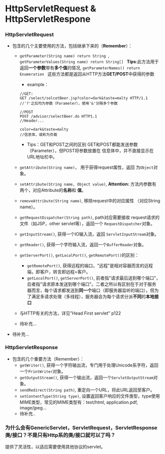 # HttpServletRequest & HttpServletRespone
### HttpServletRequest
- 包含的几个主要使用的方法，包括继承下来的（**Remember**）：
  -  `getParameter(String name) return String `, `getParameterValues(String name) return String[] ` **Tips**:此方法用于返回**一个参数**带有**多个值**的情况, `getParameterNames() return Enumeration `
     这些方法都是返回从HTTP方法**GET/POST**中获得的参数
     - example：
     ```
     //GET:
     GET /select/selcetBeer.jsp?color=dark&taste=malty HTTP/1.1
     //'?'之后均为参数（Parameter），使用'&'分隔多个参数

     //POST
     POST /advisor/selectBeer.do HTTP1.1
     //Header...
     
     color=dark&taste=malty
     //信息体，或称为负载
     ```
     - Tips：GET和POST之间的区别
       GET和POST都能发送参数（Parameter），但POST将参数放置在
       信息体中，并不直接显示在URL地址栏中。
  - `getAttribute(String name)`， 用于获得request属性，返回
  为`Object`对象。
  - `setAttribute(String name, Object value)`, 
  **Attention:** 方法内参数有两个，对应Attribute的**名称**和
  **值**。
  - `removeAttribute(String name)`, 移除request中的对应属性
   （对应String name）。
  - `getRequestDispatcher(String path)`, path对应需要接收
    request请求的文件（如JSP，other servlet等），返回一个
    `RequestDispatcher`对象。
  - `getInputStream()`, 获得一个IO输入流，返回
    `ServletInputStream`对象。
  - `getReader()`, 获得一个字符输入流，返回一个`BufferReader`对象。
  - `getServerPort()`, `getLocalPort()`, `getRemotePort()`的区别：
     - `getRemotePort()`, 获得远程的端口，"远程"是相对容器而言的远程端，即客户，转言即远程=客户。
     - `getLocalPort()`, `getServerPort()`, 前者指"请求最后送到哪个端口"，后者指"请求原本发送到哪个端口"。二者之所以有区别在于对于服务器而言，每个请求都发送到**同一个**端口（即服务器监听的端口），但为了满足多请求处理（多线程），服务器会为每个请求分派**不同**的**本地接口**

  - 与HTTP有关的方法，详见"Head First servlet" p122
  - 待补充...
- 待补充...

### HttpServletResponse
- 包含的几个重要方法（Remember）：
  - `getWriter()`, 获得一个字符输出流，专门用于处理Unicode系字符，返回一个`PrintWriter`对象。
  - `getOutputStream()`, 获得一个输出流，返回一个`ServletOutputStream`对象。
  - `sendRedirect(String path)`, 重定向一个URL，将此URL返回至客户。
  - `setContentType(String type)`, 设置返回客户响应的文件类型，type使用MIME类型，常见的MIME类型有：text/html, application.pdf, image/jpeg...
  - 待补充..

### 为什么会有GenericServlet，ServletRequest，ServletResponse类/接口？不是只有Http系的类/接口就可以了吗？
提供了灵活性，以适应需要使用其他协议的servlet。




